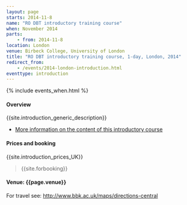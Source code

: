 ```yaml
---
layout: page
starts: 2014-11-8
name: "RO DBT introductory training course"
when: November 2014
parts:
    - from: 2014-11-8
location: London
venue: Birbeck College, University of London
title: "RO DBT introductory training course, 1-day, London, 2014"
redirect_from:
    - /events/2014-london-introduction.html
eventtype: introduction
---
```



{% include events_when.html %}


#### Overview

{{site.introduction_generic_description}}

- [More information on the content of this introductory course](/training/introduction.html)


#### Prices and booking

{{site.introduction_prices_UK}}


> {{site.forbooking}}


#### Venue: {{page.venue}}

For travel see: http://www.bbk.ac.uk/maps/directions-central
